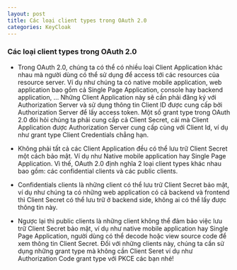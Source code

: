 ```yaml
---
layout: post
title: Các loại client types trong OAuth 2.0
categories: KeyCloak
---
```


### Các loại client types trong OAuth 2.0

- Trong OAuth 2.0, chúng ta có thể có nhiều loại Client Application khác nhau mà người dùng có thể sử dụng để access tới các resources của resource server. Ví dụ như chúng ta có native mobile application, web application bao gồm cả Single Page Application, console hay backend application, … Những Client Application này sẽ cần phải đăng ký với Authorization Server và sử dụng thông tin Client ID được cung cấp bởi Authorization Server để lấy access token. Một số grant type trong OAuth 2.0 đòi hỏi chúng ta phải cung cấp cả Client Secret, cái mà Client Application được Authorization Server cung cấp cùng với Client Id, ví dụ như grant type Client Credentials chẳng hạn.

- Không phải tất cả các Client Application đều có thể lưu trữ Client Secret một cách bảo mật. Ví dụ như Native mobile application hay Single Page Application. Vì thế, OAuth 2.0 định nghĩa 2 loại client types khác nhau bao gồm: các confidential clients và các public clients.

- Confidentials clients là những client có thể lưu trữ Client Secret bảo mật, ví dụ như chúng ta có những web application có cả backend và frontend thì Client Secret có thể lưu trữ ở backend side, không ai có thể lấy được thông tin này.

- Ngược lại thì public clients là những client không thể đảm bảo việc lưu trữ Client Secret bảo mật, ví dụ như native mobile application hay Single Page Application, người dùng có thể decode hoặc view source code để xem thông tin Client Secret. Đối với những clients này, chúng ta cần sử dụng những grant type mà không cần Client Seret ví dụ như Authorization Code grant type với PKCE các bạn nhé!